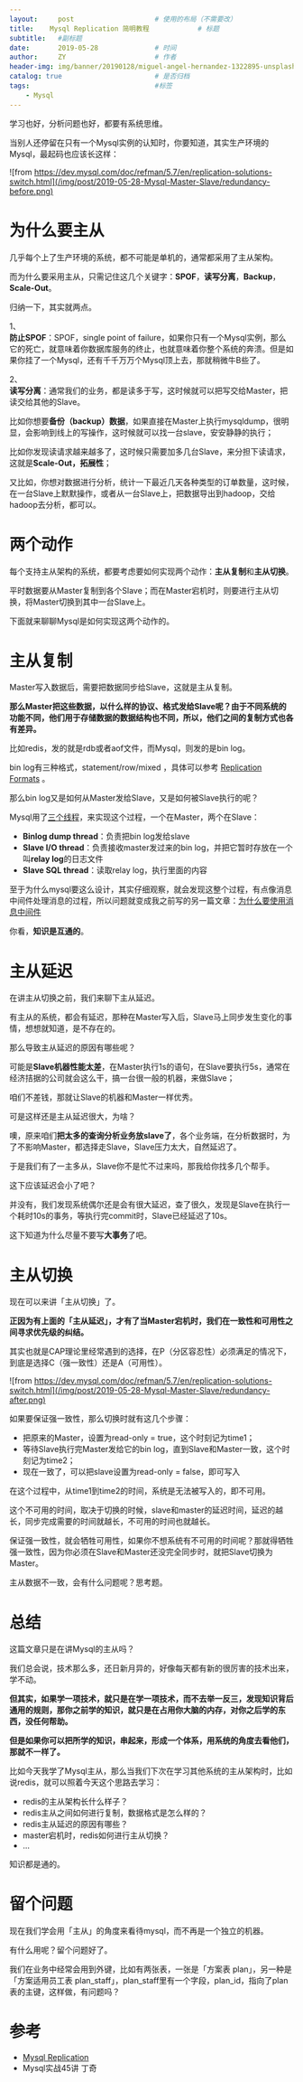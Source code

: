 ```yaml
---
layout:     post                    # 使用的布局（不需要改）
title:    Mysql Replication 简明教程            # 标题 
subtitle:   #副标题
date:       2019-05-28              # 时间
author:     ZY                      # 作者
header-img: img/banner/20190128/miguel-angel-hernandez-1322895-unsplash.jpg    #这篇文章标题背景图片
catalog: true                       # 是否归档
tags:                               #标签
    - Mysql
---
```


学习也好，分析问题也好，都要有系统思维。  

当别人还停留在只有一个Mysql实例的认知时，你要知道，其实生产环境的Mysql，最起码也应该长这样：  

![from https://dev.mysql.com/doc/refman/5.7/en/replication-solutions-switch.html](/img/post/2019-05-28-Mysql-Master-Slave/redundancy-before.png)  

# 为什么要主从

几乎每个上了生产环境的系统，都不可能是单机的，通常都采用了主从架构。  

而为什么要采用主从，只需记住这几个关键字：**SPOF**，**读写分离**，**Backup**，**Scale-Out**。  

归纳一下，其实就两点。  

1、  
**防止SPOF**：SPOF，single point of failure，如果你只有一个Mysql实例，那么它的死亡，就意味着你数据库服务的终止，也就意味着你整个系统的奔溃。但是如果你挂了一个Mysql，还有千千万万个Mysql顶上去，那就稍微牛B些了。  

2、  
**读写分离**：通常我们的业务，都是读多于写，这时候就可以把写交给Master，把读交给其他的Slave。  

比如你想要**备份（backup）数据**，如果直接在Master上执行mysqldump，很明显，会影响到线上的写操作，这时候就可以找一台slave，安安静静的执行；  

比如你发现读请求越来越多了，这时候只需要加多几台Slave，来分担下读请求，这就是**Scale-Out，拓展性**；  

又比如，你想对数据进行分析，统计一下最近几天各种类型的订单数量，这时候，在一台Slave上默默操作，或者从一台Slave上，把数据导出到hadoop，交给hadoop去分析，都可以。

# 两个动作

每个支持主从架构的系统，都要考虑要如何实现两个动作：**主从复制**和**主从切换**。

平时数据要从Master复制到各个Slave；而在Master宕机时，则要进行主从切换，将Master切换到其中一台Slave上。

下面就来聊聊Mysql是如何实现这两个动作的。

# 主从复制

Master写入数据后，需要把数据同步给Slave，这就是主从复制。

**那么Master把这些数据，以什么样的协议、格式发给Slave呢？由于不同系统的功能不同，他们用于存储数据的数据结构也不同，所以，他们之间的复制方式也各有差异。**

比如redis，发的就是rdb或者aof文件，而Mysql，则发的是bin log。

bin log有三种格式，statement/row/mixed ，具体可以参考 [Replication Formats](https://dev.mysql.com/doc/refman/8.0/en/replication-formats.html) 。

那么bin log又是如何从Master发给Slave，又是如何被Slave执行的呢？

Mysql用了[三个线程](https://dev.mysql.com/doc/refman/8.0/en/replication-implementation-details.html)，来实现这个过程，一个在Master，两个在Slave：

- **Binlog dump thread**：负责把bin log发给slave
- **Slave I/O thread**：负责接收master发过来的bin log，并把它暂时存放在一个叫**relay log**的日志文件
- **Slave SQL thread**：读取relay log，执行里面的内容

至于为什么mysql要这么设计，其实仔细观察，就会发现这整个过程，有点像消息中间件处理消息的过程，所以问题就变成我之前写的另一篇文章：[为什么要使用消息中间件](https://zhuanlan.zhihu.com/p/46201859)

你看，**知识是互通的**。  

# 主从延迟

在讲主从切换之前，我们来聊下主从延迟。  

有主从的系统，都会有延迟，那种在Master写入后，Slave马上同步发生变化的事情，想想就知道，是不存在的。  

那么导致主从延迟的原因有哪些呢？  

可能是**Slave机器性能太差**，在Master执行1s的语句，在Slave要执行5s，通常在经济拮据的公司就会这么干，搞一台很一般的机器，来做Slave；  

咱们不差钱，那就让Slave的机器和Master一样优秀。  

可是这样还是主从延迟很大，为啥？  

噢，原来咱们**把太多的查询分析业务放slave了**，各个业务端，在分析数据时，为了不影响Master，都选择走Slave，Slave压力太大，自然延迟了。  

于是我们有了一主多从，Slave你不是忙不过来吗，那我给你找多几个帮手。  

这下应该延迟会小了吧？  

并没有，我们发现系统偶尔还是会有很大延迟，查了很久，发现是Slave在执行一个耗时10s的事务，等执行完commit时，Slave已经延迟了10s。  

这下知道为什么尽量不要写**大事务**了吧。  

# 主从切换

现在可以来讲「主从切换」了。  

**正因为有上面的「主从延迟」，才有了当Master宕机时，我们在一致性和可用性之间寻求优先级的纠结。**  

其实也就是CAP理论里经常遇到的选择，在P（分区容忍性）必须满足的情况下，到底是选择C（强一致性）还是A（可用性）。  

![from https://dev.mysql.com/doc/refman/5.7/en/replication-solutions-switch.html](/img/post/2019-05-28-Mysql-Master-Slave/redundancy-after.png)  

如果要保证强一致性，那么切换时就有这几个步骤：

- 把原来的Master，设置为read-only = true，这个时刻记为time1；
- 等待Slave执行完Master发给它的bin log，直到Slave和Master一致，这个时刻记为time2；
- 现在一致了，可以把slave设置为read-only = false，即可写入

在这个过程中，从time1到time2的时间，系统是无法被写入的，即不可用。  

这个不可用的时间，取决于切换的时候，slave和master的延迟时间，延迟的越长，同步完成需要的时间就越长，不可用的时间也就越长。  

保证强一致性，就会牺牲可用性，如果你不想系统有不可用的时间呢？那就得牺牲强一致性，因为你必须在Slave和Master还没完全同步时，就把Slave切换为Master。  

主从数据不一致，会有什么问题呢？思考题。  

# 总结

这篇文章只是在讲Mysql的主从吗？  

我们总会说，技术那么多，还日新月异的，好像每天都有新的很厉害的技术出来，学不动。  

**但其实，如果学一项技术，就只是在学一项技术，而不去举一反三，发现知识背后通用的规则，那你之前学的知识，就只是在占用你大脑的内存，对你之后学的东西，没任何帮助。**  

**但是如果你可以把所学的知识，串起来，形成一个体系，用系统的角度去看他们，那就不一样了。**  

比如今天我学了Mysql主从，那么当我们下次在学习其他系统的主从架构时，比如说redis，就可以照着今天这个思路去学习：

- redis的主从架构长什么样子？
- redis主从之间如何进行复制，数据格式是怎么样的？
- redis主从延迟的原因有哪些？
- master宕机时，redis如何进行主从切换？
- ...  

知识都是通的。

# 留个问题

现在我们学会用「主从」的角度来看待mysql，而不再是一个独立的机器。  

有什么用呢？留个问题好了。  

我们在业务中经常会用到外键，比如有两张表，一张是「方案表 plan」，另一种是「方案适用员工表 plan_staff」，plan_staff里有一个字段，plan_id，指向了plan表的主键，这样做，有问题吗？  

# 参考

- [Mysql Replication](https://dev.mysql.com/doc/refman/8.0/en/replication.html)
- Mysql实战45讲 丁奇













